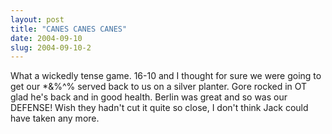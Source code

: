 ```yaml
---
layout: post
title: "CANES CANES CANES"
date: 2004-09-10
slug: 2004-09-10-2
---
```


What a wickedly tense game.  16-10 and I thought for sure we were going to get our *&%^% served back to us on a silver planter.  Gore rocked in OT glad he&apos;s back and in good health.  Berlin was great and so was our DEFENSE!  Wish they hadn&apos;t cut it quite so close, I don&apos;t think Jack could have taken any more.  
